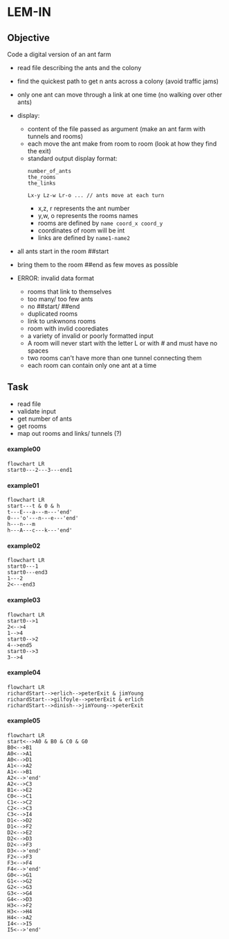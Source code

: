 # LEM-IN

## Objective
Code a digital version of an ant farm

- read file describing the ants and the colony
- find the quickest path to get n ants across a colony (avoid traffic jams)
- only one ant can move through a link at one time (no walking over other ants)

- display:
    - content of the file passed as argument (make an ant farm with tunnels and rooms)
    - each move the ant make from room to room (look at how they find the exit)
    - standard output display format:
        ```
        number_of_ants
        the_rooms
        the_links

        Lx-y Lz-w Lr-o ... // ants move at each turn
        ```
        - x,z, r represents the ant number
        - y,w, o represents the rooms names
        - rooms are defined by `name coord_x coord_y`
         - coordinates of room will be int
        - links are defined by `name1-name2`

- all ants start in the room ##start
- bring them to the room ##end as few moves as possible

- ERROR: invalid data format
    - rooms that link to themselves
    - too many/ too few ants
    - no ##start/ ##end
    - duplicated rooms
    - link to unkwnons rooms
    - room with invlid coorediates
    - a variety of invalid or poorly formatted input
    - A room will never start with the letter L or with # and must have no spaces
    - two rooms can't have more than one tunnel connecting them
    - each room can contain only one ant at a time

## Task
- read file
- validate input
 - get number of ants
 - get rooms
- map out rooms and links/ tunnels (?)

#### example00
```mermaid
flowchart LR
start0---2---3---end1
```
#### example01
```mermaid
flowchart LR
start---t & 0 & h
t---E---a---m---'end'
0---'o'---n---e---'end'
h---n---m
h---A---c---k---'end'
```

#### example02
```mermaid
flowchart LR
start0---1
start0---end3
1---2
2<---end3
```

#### example03
```mermaid
flowchart LR
start0-->1
2<-->4
1-->4
start0-->2
4-->end5
start0-->3
3-->4
```

#### example04
```mermaid
flowchart LR
richardStart-->erlich-->peterExit & jimYoung
richardStart-->gilfoyle-->peterExit & erlich
richardStart-->dinish-->jimYoung-->peterExit
```

#### example05
```mermaid
flowchart LR
start<-->A0 & B0 & C0 & G0
B0<-->B1
A0<-->A1
A0<-->D1
A1<-->A2
A1<-->B1
A2<-->'end'
A2<-->C3
B1<-->E2
C0<-->C1
C1<-->C2
C2<-->C3
C3<-->I4
D1<-->D2
D1<-->F2
D2<-->E2
D2<-->D3
D2<-->F3
D3<-->'end'
F2<-->F3
F3<-->F4
F4<-->'end'
G0<-->G1
G1<-->G2
G2<-->G3
G3<-->G4
G4<-->D3
H3<-->F2
H3<-->H4
H4<-->A2
I4<-->I5
I5<-->'end'
```
